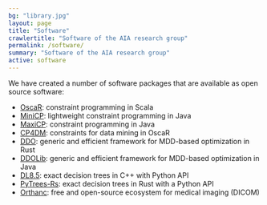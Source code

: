 ```yaml
---
bg: "library.jpg"
layout: page
title: "Software"
crawlertitle: "Software of the AIA research group"
permalink: /software/
summary: "Software of the AIA research group"
active: software
---
```


We have created a number of software packages that are available as open source software:

* [OscaR](https://bitbucket.org/oscarlib/oscar/wiki/Home): constraint programming in Scala
* [MiniCP](http://www.minicp.org): lightweight constraint programming in Java
* [MaxiCP](http://www.maxicp.org/): constraint programming in Java
* [CP4DM](https://sites.uclouvain.be/cp4dm/): constraints for data mining in OscaR
* [DDO](https://github.com/xgillard/ddo): generic and efficient framework for MDD-based optimization in Rust
* [DDOLib](https://github.com/DDOLIB-CETIC-UCL/DDOLib): generic and efficient framework for MDD-based optimization in Java
* [DL8.5](https://github.com/aia-uclouvain/pydl8.5): exact decision trees in C++ with Python API
* [PyTrees-Rs](https://github.com/haroldks/pytrees-rs): exact decision trees in Rust with a Python API
* [Orthanc](https://www.orthanc-server.com/): free and open-source ecosystem for medical imaging (DICOM)


